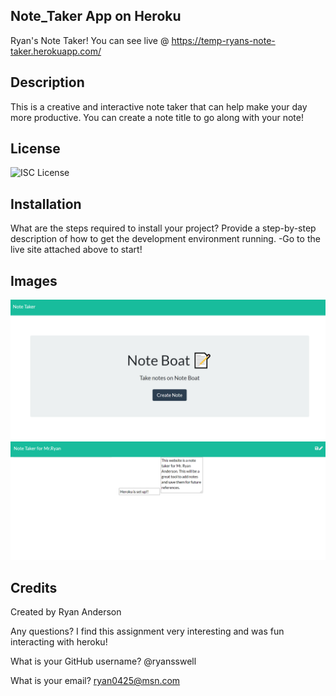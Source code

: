 ## Note_Taker App on Heroku

Ryan's Note Taker!
You can see live @
https://temp-ryans-note-taker.herokuapp.com/

## Description

This is a creative and interactive note taker that can help make your day more productive. You can create a note title to go along with your note!

## License

![ISC License](https://img.shields.io/static/v1.svg?label=License&message=MIT&color=yellow)

## Installation

What are the steps required to install your project? Provide a step-by-step description of how to get the development environment running.
-Go to the live site attached above to start!

## Images

![](NoteBoat.PNG)
![](NoteBoat2.PNG)

## Credits

Created by Ryan Anderson

Any questions? I find this assignment very interesting and was fun interacting with heroku!

What is your GitHub username? @ryansswell

What is your email? ryan0425@msn.com
